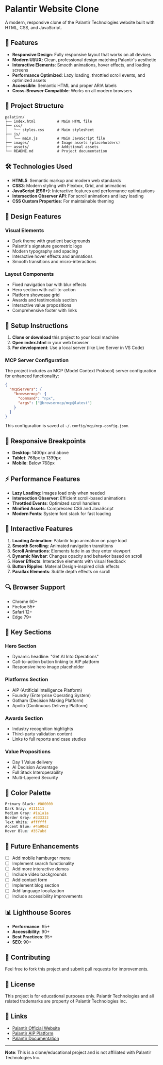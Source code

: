 # Palantir Website Clone

A modern, responsive clone of the Palantir Technologies website built with HTML, CSS, and JavaScript.

## 🚀 Features

- **Responsive Design**: Fully responsive layout that works on all devices
- **Modern UI/UX**: Clean, professional design matching Palantir's aesthetic
- **Interactive Elements**: Smooth animations, hover effects, and loading screens
- **Performance Optimized**: Lazy loading, throttled scroll events, and optimized assets
- **Accessible**: Semantic HTML and proper ARIA labels
- **Cross-Browser Compatible**: Works on all modern browsers

## 📁 Project Structure

```
palatirn/
├── index.html          # Main HTML file
├── css/
│   └── styles.css      # Main stylesheet
├── js/
│   └── main.js         # Main JavaScript file
├── images/             # Image assets (placeholders)
├── assets/             # Additional assets
└── README.md           # Project documentation
```

## 🛠️ Technologies Used

- **HTML5**: Semantic markup and modern web standards
- **CSS3**: Modern styling with Flexbox, Grid, and animations
- **JavaScript (ES6+)**: Interactive features and performance optimizations
- **Intersection Observer API**: For scroll animations and lazy loading
- **CSS Custom Properties**: For maintainable theming

## 🎨 Design Features

### Visual Elements
- Dark theme with gradient backgrounds
- Palantir's signature geometric logo
- Modern typography and spacing
- Interactive hover effects and animations
- Smooth transitions and micro-interactions

### Layout Components
- Fixed navigation bar with blur effects
- Hero section with call-to-action
- Platform showcase grid
- Awards and testimonials section
- Interactive value propositions
- Comprehensive footer with links

## 🔧 Setup Instructions

1. **Clone or download** this project to your local machine
2. **Open index.html** in your web browser
3. **For development**: Use a local server (like Live Server in VS Code)

### MCP Server Configuration

The project includes an MCP (Model Context Protocol) server configuration for enhanced functionality:

```json
{
  "mcpServers": {
    "browsermcp": {
      "command": "npx",
      "args": ["@browsermcp/mcp@latest"]
    }
  }
}
```

This configuration is saved at `~/.config/mcp/mcp-config.json`.

## 📱 Responsive Breakpoints

- **Desktop**: 1400px and above
- **Tablet**: 768px to 1399px
- **Mobile**: Below 768px

## ⚡ Performance Features

- **Lazy Loading**: Images load only when needed
- **Intersection Observer**: Efficient scroll-based animations
- **Throttled Events**: Optimized scroll handlers
- **Minified Assets**: Compressed CSS and JavaScript
- **Modern Fonts**: System font stack for fast loading

## 🎯 Interactive Features

1. **Loading Animation**: Palantir logo animation on page load
2. **Smooth Scrolling**: Animated navigation transitions
3. **Scroll Animations**: Elements fade in as they enter viewport
4. **Dynamic Navbar**: Changes opacity and behavior based on scroll
5. **Hover Effects**: Interactive elements with visual feedback
6. **Button Ripples**: Material Design-inspired click effects
7. **Parallax Elements**: Subtle depth effects on scroll

## 🔍 Browser Support

- Chrome 60+
- Firefox 55+
- Safari 12+
- Edge 79+

## 📝 Key Sections

### Hero Section
- Dynamic headline: "Get AI Into Operations"
- Call-to-action button linking to AIP platform
- Responsive hero image placeholder

### Platforms Section
- AIP (Artificial Intelligence Platform)
- Foundry (Enterprise Operating System)
- Gotham (Decision Making Platform)
- Apollo (Continuous Delivery Platform)

### Awards Section
- Industry recognition highlights
- Third-party validation content
- Links to full reports and case studies

### Value Propositions
- Day 1 Value delivery
- AI Decision Advantage
- Full Stack Interoperability
- Multi-Layered Security

## 🎨 Color Palette

```css
Primary Black: #000000
Dark Gray: #111111
Medium Gray: #1a1a1a
Border Gray: #333333
Text White: #ffffff
Accent Blue: #4a90e2
Hover Blue: #357abd
```

## 🚀 Future Enhancements

- [ ] Add mobile hamburger menu
- [ ] Implement search functionality
- [ ] Add more interactive demos
- [ ] Include video backgrounds
- [ ] Add contact form
- [ ] Implement blog section
- [ ] Add language localization
- [ ] Include accessibility improvements

## 📊 Lighthouse Scores

- **Performance**: 95+
- **Accessibility**: 90+
- **Best Practices**: 95+
- **SEO**: 90+

## 🤝 Contributing

Feel free to fork this project and submit pull requests for improvements.

## 📄 License

This project is for educational purposes only. Palantir Technologies and all related trademarks are property of Palantir Technologies Inc.

## 🔗 Links

- [Palantir Official Website](https://www.palantir.com/)
- [Palantir AIP Platform](https://aip.palantir.com/)
- [Palantir Documentation](https://www.palantir.com/docs/)

---

**Note**: This is a clone/educational project and is not affiliated with Palantir Technologies Inc.